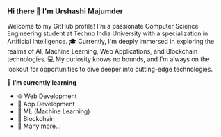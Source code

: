 ### Hi there 👋 I'm Urshashi Majumder
Welcome to my GitHub profile! I'm a passionate Computer Science Engineering student at Techno India University with a specialization in Artificial Intelligence. 🎓 Currently, I'm deeply immersed in exploring the realms of AI, Machine Learning, Web Applications, and Blockchain technologies. 💻 
My curiosity knows no bounds, and I'm always on the lookout for opportunities to dive deeper into cutting-edge technologies. 

**🌱 I’m currently learning**
* 🌐 Web Development
* 📱 App Development
* 🧠 ML (Machine Learning)
* 🔗 Blockchain
* 🌟 Many more...


<!--
**urshashi09/urshashi09** is a ✨ _special_ ✨ repository because its `README.md` (this file) appears on your GitHub profile.

Here are some ideas to get you started:

- 🔭 I’m currently working on ...
- 🌱 I’m currently learning ...
- 👯 I’m looking to collaborate on ...
- 🤔 I’m looking for help with ...
- 💬 Ask me about ...
- 📫 How to reach me: ...
- 😄 Pronouns: ...
- ⚡ Fun fact: ...
-->
